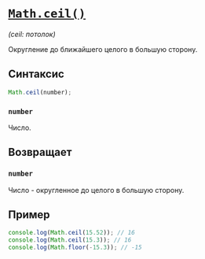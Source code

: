 # [`Math.ceil()`](../index.md)

_(ceil: потолок)_

Округление до ближайшего целого в большую сторону.

## Синтаксис

```js
Math.ceil(number);
```

### `number`

Число.

## Возвращает

### `number`

Число - округленное до целого в большую сторону.

## Пример

```js
console.log(Math.ceil(15.52)); // 16
console.log(Math.ceil(15.3)); // 16
console.log(Math.floor(-15.3)); // -15
```
